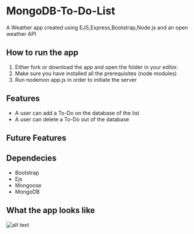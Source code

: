 # MongoDB-To-Do-List
A Weather app created using EJS,Express,Bootstrap,Node.js and an open weather API

## How to run the app
1. Either fork or download the app and open the folder in your editor.
2. Make sure you have installed all the prerequisites (node modules)
3. Run nodemon app.js in order to initiate the server

## Features
- A user can add a To-Do on the database of the list
- A user can delete a To-Do out of the database


## Future Features 



## Dependecies
- Bootstrap
- Ejs
- Mongoose
- MongoDB


## What the app looks like
![alt text](https://github.com/Xontrokolis/MongoDB-To-Do-List/blob/main/TODOIMAGE.png)
